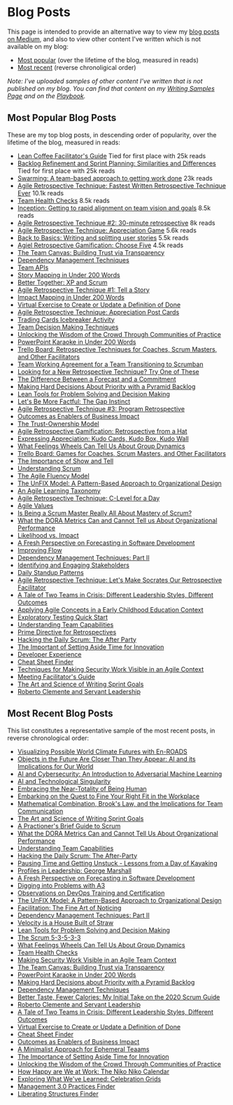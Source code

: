 # Blog Posts

This page is intended to provide an alternative way to view my [blog posts on Medium](https://medium.com/agile-outside-the-box), and also to view other content I've written which is not available on my blog:

+ [Most popular](#most-popular-blog-posts) (over the lifetime of the blog, measured in reads)
+ [Most recent](#most-recent-blog-posts) (reverse chronoligical order)

*Note: I've uploaded samples of other content I've written that is not published on my blog. You can find that content on my [Writing Samples Page](https://gphiliprogers.github.io/samples/) and on the [Playbook](https://gphiliprogers.github.io/playbook/).*

## Most Popular Blog Posts

These are my top blog posts, in descending order of popularity, over the lifetime of the blog, measured in reads:

+ [Lean Coffee Facilitator's Guide](https://medium.com/agile-outside-the-box/lean-coffee-facilitator-s-guide-d79d9f13d0a9) Tied for first place with 25k reads
+ [Backlog Refinement and Sprint Planning: Similarities and Differences](https://medium.com/agile-outside-the-box/backlog-refinement-and-sprint-planning-similarities-and-differences-d08761aca3ae) Tied for first place with 25k reads
+ [Swarming: A team-based approach to getting work done](https://medium.com/agile-outside-the-box/swarming-a-team-based-approach-to-getting-work-done-1434243f38b8) 23k reads
+ [Agile Retrospective Technique: Fastest Written Retrospective Technique Ever](https://medium.com/agile-outside-the-box/fastest-written-retrospective-technique-ever-33c69a1ffd1e) 10.1k reads
+ [Team Health Checks](https://medium.com/agile-outside-the-box/team-health-checks-b4874c15bd73) 8.5k reads 
+ [Inception: Getting to rapid alignment on team vision and goals](https://medium.com/agile-outside-the-box/inception-getting-to-rapid-alignment-on-team-vision-and-goals-47cc60b0cb9) 8.5k reads
+ [Agile Retrospective Technique #2: 30-minute retrospective](https://medium.com/agile-outside-the-box/agile-retrospective-technique-2-7db32640275d) 8k reads
+ [Agile Retrospective Technique: Appreciation Game](https://medium.com/agile-outside-the-box/retrospective-technique-appreciation-game-ddb906ebbc2f) 5.6k reads
+ [Back to Basics: Writing and splitting user stories](https://medium.com/agile-outside-the-box/back-to-basics-writing-and-splitting-user-stories-8903a931499c) 5.5k reads
+ [Agiel Retrospective Gamification: Choose Five](https://medium.com/agile-outside-the-box/using-gamification-to-keep-retrospectives-fun-and-engaging-52c30c7fab8f) 4.5k reads
+ [The Team Canvas: Building Trust via Transparency](https://medium.com/agile-outside-the-box/the-team-canvas-building-trust-via-transparency-cf88ac05c66d)
+ [Dependency Management Techniques](https://medium.com/agile-outside-the-box/dependency-management-techniques-187f888a6aad)
+ [Team APIs](https://medium.com/agile-outside-the-box/team-apis-af2dbc1805e7)
+ [Story Mapping in Under 200 Words](https://medium.com/agile-outside-the-box/story-mapping-in-under-200-words-e61de2767f2e)
+ [Better Together: XP and Scrum](https://medium.com/agile-outside-the-box/better-together-xp-and-scrum-c69bf9bffcff)
+ [Agile Retrospective Technique #1: Tell a Story](https://medium.com/agile-outside-the-box/7cac5cb4302a)
+ [Impact Mapping in Under 200 Words](https://medium.com/agile-outside-the-box/impact-mapping-in-under-200-words-a7528bba901f)
+ [Virtual Exercise to Create or Update a Definition of Done](https://medium.com/agile-outside-the-box/virtual-exercise-to-create-or-update-a-definition-of-done-d774a9802bfc)
+ [Agile Retrospective Technique: Appreciation Post Cards](https://medium.com/agile-outside-the-box/retrospective-technique-appreciation-post-cards-e53ef3d67425)
+ [Trading Cards Icebreaker Activity](https://medium.com/agile-outside-the-box/trading-cards-ded2882ec437)
+ [Team Decision Making Techniques](https://medium.com/agile-outside-the-box/team-decision-making-techniques-80f2138ae31e)
+ [Unlocking the Wisdom of the Crowd Through Communities of Practice](https://medium.com/agile-outside-the-box/unlocking-the-wisdom-of-the-crowd-through-communities-of-practice-1fea61be1271)
+ [PowerPoint Karaoke in Under 200 Words](https://medium.com/agile-outside-the-box/powerpoint-karaoke-in-under-200-words-fb4ed934f067)
+ [Trello Board: Retrospective Techniques for Coaches, Scrum Masters, and Other Facilitators](https://medium.com/agile-outside-the-box/trello-board-retrospective-techniques-for-coaches-scrum-masters-and-other-facilitators-104e51bdb287)
+ [Team Working Agreement for a Team Transitioning to Scrumban](https://medium.com/agile-outside-the-box/team-working-agreement-for-a-team-transitioning-to-scrumban-8c197190e4c7)
+ [Looking for a New Retrospective Technique? Try One of These](https://medium.com/agile-outside-the-box/looking-for-a-new-retrospective-technique-try-one-of-these-19a109b1f1cd)
+ [The Difference Between a Forecast and a Commitment](https://medium.com/agile-outside-the-box/the-difference-between-a-forecast-and-a-commitment-f689308badc7)
+ [Making Hard Decisions About Priority with a Pyramid Backlog](https://medium.com/agile-outside-the-box/making-hard-decisions-about-priority-with-a-pyramid-backlog-5766c83fffc)
+ [Lean Tools for Problem Solving and Decision Making](https://medium.com/agile-outside-the-box/lean-tools-for-problem-solving-and-decision-making-3e0b48683d6c)
+ [Let's Be More Factful: The Gap Instinct](https://medium.com/agile-outside-the-box/lean-tools-for-problem-solving-and-decision-making-3e0b48683d6c)
+ [Agile Retrospective Technique #3: Program Retrospective](https://medium.com/agile-outside-the-box/retrospective-technique-3-3a58764b521b)
+ [Outcomes as Enablers of Business Impact](https://medium.com/agile-outside-the-box/outcomes-as-enablers-of-business-impact-c228a5dbd29f)
+ [The Trust-Ownership Model](https://medium.com/agile-outside-the-box/the-trust-ownership-model-e1e2cb4eb217)
+ [Agile Retrospective Gamification: Retrospective from a Hat](https://medium.com/agile-outside-the-box/retrospective-from-a-hat-2541c9d6b568)
+ [Expressing Appreciation: Kudo Cards, Kudo Box, Kudo Wall](https://medium.com/agile-outside-the-box/expressing-appreciation-kudo-cards-kudo-box-kudo-wall-aff14c5f335d)
+ [What Feelings Wheels Can Tell Us About Group Dynamics](https://medium.com/agile-outside-the-box/what-feelings-wheels-can-tell-us-about-group-dynamics-ca7600197a57)
+ [Trello Board: Games for Coaches, Scrum Masters, and Other Facilitators](https://medium.com/agile-outside-the-box/trello-board-games-for-coaches-scrum-masters-and-other-facilitators-1f6be62bc788)
+ [The Importance of Show and Tell](https://medium.com/agile-outside-the-box/the-importance-of-show-and-tell-d5d18d5f2383)
+ [Understanding Scrum](https://medium.com/agile-outside-the-box/understanding-scrum-the-scrum-5-3-5-3-3-d8c2553899df)
+ [The Agile Fluency Model](https://medium.com/agile-outside-the-box/the-agile-fluency-model-bcc3ab678e2b)
+ [The UnFIX Model: A Pattern-Based Approach to Organizational Design](https://medium.com/agile-outside-the-box/the-unfix-model-a-pattern-based-approach-to-organizational-design-3ccfd0ff9b4b)
+ [An Agile Learning Taxonomy](https://medium.com/agile-outside-the-box/an-agile-learning-taxonomy-a532a48c13ca)
+ [Agile Retrospective Technique: C-Level for a Day](https://medium.com/agile-outside-the-box/c-level-for-a-day-retrospective-8c4ee7e3917)
+ [Agile Values](https://medium.com/agile-outside-the-box/agile-values-25ae733a384b)
+ [Is Being a Scrum Master Really All About Mastery of Scrum?](https://medium.com/agile-outside-the-box/being-a-scrum-master-is-all-about-facilitation-so-lets-call-it-what-it-is-97fa8b985703)
+ [What the DORA Metrics Can and Cannot Tell us About Organizational Performance](https://medium.com/agile-outside-the-box/what-the-dora-metrics-can-and-cannot-tell-us-about-organizational-performance-60a1f84d5219)
+ [Likelihood vs. Impact](https://medium.com/agile-outside-the-box/likelihood-vs-impact-50785bc3d6a5)
+ [A Fresh Perspective on Forecasting in Software Development](https://medium.com/agile-outside-the-box/a-fresh-perspective-on-forecasting-in-software-development-7c521c275146)
+ [Improving Flow](https://medium.com/agile-outside-the-box/improving-flow-442dfa881f4)
+ [Dependency Management Techniques: Part II](https://medium.com/agile-outside-the-box/dependency-management-techniques-part-ii-3884e3d83d52)
+ [Identifying and Engaging Stakeholders](https://medium.com/agile-outside-the-box/identifying-and-engaging-stakeholders-c16c6557317d)
+ [Daily Standup Patterns](https://medium.com/agile-outside-the-box/daily-standup-patterns-d69ff48e1087)
+ [Agile Retrospective Technique: Let's Make Socrates Our Retrospective Facilitator](https://medium.com/agile-outside-the-box/lets-make-socrates-our-retrospective-facilitator-e705a251fa8a)
+ [A Tale of Two Teams in Crisis: Different Leadership Styles, Different Outcomes](https://medium.com/agile-outside-the-box/a-tale-of-two-teams-in-crisis-different-leadership-styles-different-outcomes-1fabaa61a319)
+ [Applying Agile Concepts in a Early Childhood Education Context](https://medium.com/agile-outside-the-box/applying-agile-concepts-in-an-early-childhood-education-setting-73eb406941d)
+ [Exploratory Testing Quick Start](https://medium.com/agile-outside-the-box/exploratory-testing-quick-start-942bbf6a738a)
+ [Understanding Team Capabilities](https://medium.com/agile-outside-the-box/understanding-team-capabilities-be265163204f)
+ [Prime Directive for Retrospectives](https://medium.com/agile-outside-the-box/prime-directive-for-futurespectives-a92c415c2286)
+ [Hacking the Daily Scrum: The After Party](https://medium.com/agile-outside-the-box/hacking-the-daily-scrum-the-after-party-5aa1aebe71c3)
+ [The Important of Setting Aside Time for Innovation](https://medium.com/agile-outside-the-box/the-importance-of-setting-aside-time-for-innovation-a6ec75aa556d)
+ [Developer Experience](https://medium.com/agile-outside-the-box/developer-experience-dx-b0669b42bd6a)
+ [Cheat Sheet Finder](https://medium.com/agile-outside-the-box/cheat-sheet-finder-d6d241c5a34c)
+ [Techniques for Making Security Work Visible in an Agile Context](https://medium.com/agile-outside-the-box/techniques-for-making-security-work-visible-in-an-agile-team-context-31fbf4e0465d)
+ [Meeting Facilitator's Guide](https://medium.com/agile-outside-the-box/meeting-facilitators-checklist-715f4c7c72dd)
+ [The Art and Science of Writing Sprint Goals](https://medium.com/agile-outside-the-box/the-art-and-science-of-writing-sprint-goals-b6a042c270d)
+ [Roberto Clemente and Servant Leadership](https://medium.com/agile-outside-the-box/roberto-clemente-and-servant-leadership-bb50f202cfc1)


## Most Recent Blog Posts

This list constitutes a representative sample of the most recent posts, in reverse chronological order:

+ [Visualizing Possible World Climate Futures with En-ROADS](https://medium.com/agile-outside-the-box/visualizing-possible-world-climate-futures-with-en-roads-80168229a4e2)
+ [Objects in the Future Are Closer Than They Appear: AI and its Implications for Our World](https://medium.com/agile-outside-the-box/objects-in-the-future-are-closer-than-they-appear-ai-and-its-implications-for-our-world-b7a47880e96e)
+ [AI and Cybersecurity: An Introduction to Adversarial Machine Learning](https://medium.com/agile-outside-the-box/ai-and-cybersecurity-an-introduction-to-adversarial-machine-learning-485932f73b03)
+ [AI and Technological Singularity](https://medium.com/agile-outside-the-box/ai-and-technological-singularity-2ef8aa222b67)
+ [Embracing the Near-Totality of Being Human](https://medium.com/agile-outside-the-box/experiencing-the-near-totality-of-being-human-db07f46c2c09)
+ [Embarking on the Quest to Fine Your Right Fit in the Workplace](https://medium.com/agile-outside-the-box/embarking-on-the-quest-to-find-your-right-fit-in-the-workplace-83eec95172ba)
+ [Mathematical Combination, Brook's Law, and the Implications for Team Communication](https://medium.com/agile-outside-the-box/mathematical-combination-brookss-law-and-the-implications-for-team-communication-fba1a717e8ed)
+ [The Art and Science of Writing Sprint Goals](https://medium.com/agile-outside-the-box/the-art-and-science-of-writing-sprint-goals-b6a042c270d)
+ [A Practioner's Brief Guide to Scrum](https://medium.com/agile-outside-the-box/a-practitioners-guide-to-scrum-14054181d9c7)
+ [What the DORA Metrics Can and Cannot Tell Us About Organizational Performance](https://medium.com/agile-outside-the-box/what-the-dora-metrics-can-and-cannot-tell-us-about-organizational-performance-60a1f84d5219)
+ [Understanding Team Capabilities](https://medium.com/p/be265163204f)
+ [Hacking the Daily Scrum: The After-Party](https://medium.com/p/5aa1aebe71c3)
+ [Pausing Time and Getting Unstuck - Lessons from a Day of Kayaking](https://medium.com/p/dad3ef3fd329)
+ [Profiles in Leadership: George Marshall](https://medium.com/p/ef92f5f9ca71)
+ [A Fresh Perspective on Forecasting in Software Development](https://medium.com/p/7c521c275146)
+ [Digging into Problems with A3](https://medium.com/p/8e45bd5ce085)
+ [Observations on DevOps Training and Certification](https://medium.com/p/1bd1078d12ea)
+ [The UnFIX Model: A Pattern-Based Approach to Organizational Design](https://medium.com/p/3ccfd0ff9b4b)
+ [Facilitation: The Fine Art of Noticing](https://medium.com/agile-outside-the-box/facilitation-the-fine-art-of-noticing-d89af9fcb4b0) 
+ [Dependency Management Techniques: Part II](https://medium.com/agile-outside-the-box/dependency-management-techniques-part-ii-3884e3d83d52) 
+ [Velocity is a House Built of Straw](https://medium.com/agile-outside-the-box/velocity-is-a-house-built-of-straw-aa6c21659d69)  
+ [Lean Tools for Problem Solving and Decision Making](https://medium.com/agile-outside-the-box/lean-tools-for-problem-solving-and-decision-making-3e0b48683d6c) 
+ [The Scrum 5-3-5-3-3](https://medium.com/agile-outside-the-box/understanding-scrum-the-scrum-5-3-5-3-3-d8c2553899df)
+ [What Feelings Wheels Can Tell Us About Group Dynamics](https://medium.com/agile-outside-the-box/what-feelings-wheels-can-tell-us-about-group-dynamics-ca7600197a57)    
+ [Team Health Checks](https://medium.com/agile-outside-the-box/team-health-checks-b4874c15bd73)  
+ [Making Security Work Visible in an Agile Team Context](https://medium.com/agile-outside-the-box/techniques-for-making-security-work-visible-in-an-agile-team-context-31fbf4e0465d)
+ [The Team Canvas: Building Trust via Transparency](https://medium.com/agile-outside-the-box/the-team-canvas-building-trust-via-transparency-cf88ac05c66d)
+ [PowerPoint Karaoke in Under 200 Words](https://medium.com/agile-outside-the-box/powerpoint-karaoke-in-under-200-words-fb4ed934f067)
+ [Making Hard Decisions about Priority with a Pyramid Backlog](https://medium.com/agile-outside-the-box/making-hard-decisions-about-priority-with-a-pyramid-backlog-5766c83fffc)
+ [Dependency Management Techniques](https://medium.com/agile-outside-the-box/dependency-management-techniques-187f888a6aad)
+ [Better Taste, Fewer Calories: My Initial Take on the 2020 Scrum Guide](https://medium.com/agile-outside-the-box/better-taste-fewer-calories-my-initial-take-on-the-2020-scrum-guide-15e2e5f9b1de)
+ [Roberto Clemente and Servant Leadership](https://medium.com/agile-outside-the-box/roberto-clemente-and-servant-leadership-bb50f202cfc1)
+ [A Tale of Two Teams in Crisis: Different Leadership Styles, Different Outcomes](https://medium.com/agile-outside-the-box/a-tale-of-two-teams-in-crisis-different-leadership-styles-different-outcomes-1fabaa61a319)
+ [Virtual Exercise to Create or Update a Definition of Done](https://medium.com/agile-outside-the-box/virtual-exercise-to-create-or-update-a-definition-of-done-d774a9802bfc)
+ [Cheat Sheet Finder](https://medium.com/agile-outside-the-box/cheat-sheet-finder-d6d241c5a34c)
+ [Outcomes as Enablers of Business Impact](https://medium.com/agile-outside-the-box/outcomes-as-enablers-of-business-impact-c228a5dbd29f)
+ [A Minimalist Approach for Ephemeral Teaams](https://medium.com/agile-outside-the-box/a-minimalist-approach-for-ephemeral-teams-bd73858093f8)
+ [The Importance of Setting Aside Time for Innovation](https://medium.com/agile-outside-the-box/the-importance-of-setting-aside-time-for-innovation-a6ec75aa556d)
+ [Unlocking the Wisdom of the Crowd Through Communities of Practice](https://medium.com/agile-outside-the-box/unlocking-the-wisdom-of-the-crowd-through-communities-of-practice-1fea61be1271)
+ [How Happy are We at Work: The Niko Niko Calendar](https://medium.com/agile-outside-the-box/how-happy-we-are-at-work-the-niko-niko-calendar-e053f048d58b)
+ [Exploring What We've Learned: Celebration Grids](https://medium.com/agile-outside-the-box/exploring-what-weve-learned-celebration-grids-c21149f02313)
+ [Management 3.0 Practices Finder](https://medium.com/agile-outside-the-box/management-3-0-practices-finder-a59d7dd924d0)
+ [Liberating Structures Finder](https://medium.com/agile-outside-the-box/liberating-structures-finder-f57af294053c)





